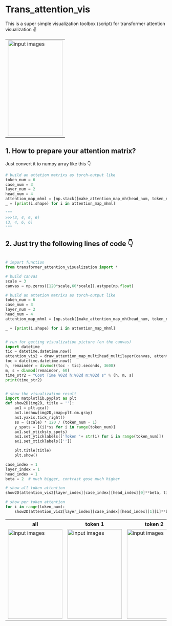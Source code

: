 # Trans_attention_vis
This is a super simple visualization toolbox (script) for transformer attention visualization ✌

<table>

<!-- Line 1: Original Input -->
<tr>
<td><img src="https://github.com/WAMAWAMA/trans_attention_vis/blob/main/pic/all.jpg" height="300" width="170" alt="input images"></td>
</tr>

</table>

## 1. How to prepare your attention matrix?
Just convert it to numpy array like this 👇
```python
# build an attetion matrixs as torch-output like
token_num = 6
case_num = 3
layer_num = 2
head_num = 4
attention_map_mhml = [np.stack([make_attention_map_mh(head_num, token_num)]*case_num, 0) for _ in range(layer_num)] # 4cases' 3 layers attention, with 3 head per layer( 每个case相同）
_ = [print(i.shape) for i in attention_map_mhml]

"""
>>>(3, 4, 6, 6)
(3, 4, 6, 6)
"""

```

## 2. Just try the following lines of code 👇
```python

# import function
from transformer_attention_visualization import *

# build canvas
scale = 3
canvas = np.zeros([120*scale,60*scale]).astype(np.float)

# build an attetion matrixs as torch-output like
token_num = 6
case_num = 3
layer_num = 2
head_num = 4
attention_map_mhml = [np.stack([make_attention_map_mh(head_num, token_num)]*case_num, 0) for _ in range(layer_num)] # 4cases' 3 layers attention, with 3 head per layer( 每个case相同）

_ = [print(i.shape) for i in attention_map_mhml]


# run for getting visualization picture (on the canvas)
import datetime
tic = datetime.datetime.now()
attention_vis2 = draw_attention_map_multihead_multilayer(canvas, attention_map_mhml, line_width=0.007)
toc = datetime.datetime.now()
h, remainder = divmod((toc - tic).seconds, 3600)
m, s = divmod(remainder, 60)
time_str2 = "Cost Time %02d h:%02d m:%02d s" % (h, m, s)
print(time_str2)


# show the visualization result
import matplotlib.pyplot as plt
def show2D(img2D, title = ''):
    ax1 = plt.gca()
    ax1.imshow(img2D,cmap=plt.cm.gray)
    ax1.yaxis.tick_right()
    ss = (scale) * 120 / (token_num - 1)
    y_spots = [(i)*ss for i in range(token_num)]
    ax1.set_yticks(y_spots)
    ax1.set_yticklabels(['Token '+ str(i) for i in range(token_num)])
    ax1.set_xticklabels([''])

    plt.title(title)
    plt.show()

case_index = 1
layer_index = 1
head_index = 1
beta = 2  # much bigger, contrast gose much higher

# show all token attention
show2D(attention_vis2[layer_index][case_index][head_index][0]**beta, title='case%d layer%d head%d all token'%(case_index, layer_index,head_index))

# show per token attention
for i in range(token_num):
    show2D(attention_vis2[layer_index][case_index][head_index][1][i]**beta, title='case%d layer%d head%d token%d'%(case_index, layer_index,head_index, i))


```
<table>

<!-- Line 1: Original Input -->
<tr>
    <th>all</th>
    <th>token 1</th>
    <th>token 2</th>
    <th>token 3</th>
    <th>token 4</th>
    <th>token 5</th>
    <th>token 6</th>
</tr>
    
<tr>
    <td><img src="https://github.com/WAMAWAMA/trans_attention_vis/blob/main/pic/all.jpg" height="280" width="170" alt="input images"></td>
    <td><img src="https://github.com/WAMAWAMA/trans_attention_vis/blob/main/pic/1.jpg" height="280" width="170" alt="input images"></td>
    <td><img src="https://github.com/WAMAWAMA/trans_attention_vis/blob/main/pic/2.jpg" height="280" width="170" alt="input images"></td>
    <td><img src="https://github.com/WAMAWAMA/trans_attention_vis/blob/main/pic/3.jpg" height="280" width="170" alt="input images"></td>
    <td><img src="https://github.com/WAMAWAMA/trans_attention_vis/blob/main/pic/4.jpg" height="280" width="170" alt="input images"></td>
    <td><img src="https://github.com/WAMAWAMA/trans_attention_vis/blob/main/pic/5.jpg" height="280" width="170" alt="input images"></td>
    <td><img src="https://github.com/WAMAWAMA/trans_attention_vis/blob/main/pic/6.jpg" height="280" width="170" alt="input images"></td>
</tr>

</table>
